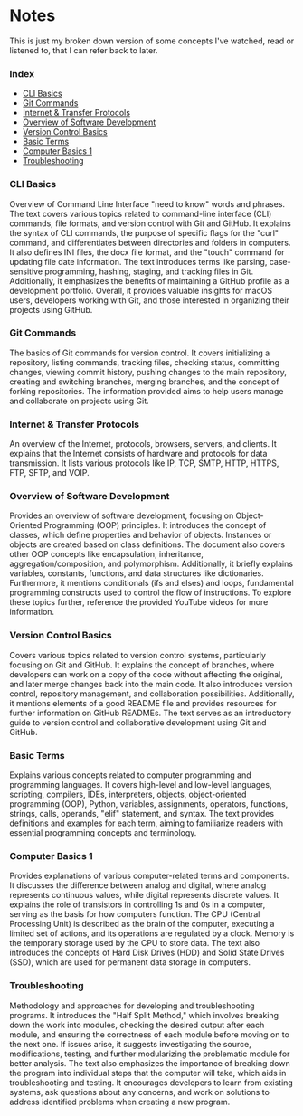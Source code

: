 # Notes
This is just my broken down version of some concepts I've watched, read or listened to, that I can refer back to later.

### Index
- [CLI Basics](#cli-basics)
- [Git Commands](#git-commands)
- [Internet & Transfer Protocols](#internet--transfer-protocols)
- [Overview of Software Development](#overview-of-software-development)
- [Version Control Basics](#version-control-basics)
- [Basic Terms](#basic-terms)
- [Computer Basics 1](#computer-basics-1)
- [Troubleshooting](#troubleshooting)

### CLI Basics
Overview of Command Line Interface "need to know" words and phrases. 
The text covers various topics related to command-line interface (CLI) commands, file formats, and version control with Git and GitHub. It explains the syntax of CLI commands, the purpose of specific flags for the "curl" command, and differentiates between directories and folders in computers. It also defines INI files, the docx file format, and the "touch" command for updating file date information. The text introduces terms like parsing, case-sensitive programming, hashing, staging, and tracking files in Git. Additionally, it emphasizes the benefits of maintaining a GitHub profile as a development portfolio. Overall, it provides valuable insights for macOS users, developers working with Git, and those interested in organizing their projects using GitHub.

### Git Commands
The basics of Git commands for version control. It covers initializing a repository, listing commands, tracking files, checking status, committing changes, viewing commit history, pushing changes to the main repository, creating and switching branches, merging branches, and the concept of forking repositories. The information provided aims to help users manage and collaborate on projects using Git.

### Internet & Transfer Protocols
An overview of the Internet, protocols, browsers, servers, and clients. It explains that the Internet consists of hardware and protocols for data transmission. It lists various protocols like IP, TCP, SMTP, HTTP, HTTPS, FTP, SFTP, and VOIP. 

### Overview of Software Development
Provides an overview of software development, focusing on Object-Oriented Programming (OOP) principles. It introduces the concept of classes, which define properties and behavior of objects. Instances or objects are created based on class definitions. The document also covers other OOP concepts like encapsulation, inheritance, aggregation/composition, and polymorphism. Additionally, it briefly explains variables, constants, functions, and data structures like dictionaries. Furthermore, it mentions conditionals (ifs and elses) and loops, fundamental programming constructs used to control the flow of instructions. To explore these topics further, reference the provided YouTube videos for more information.

### Version Control Basics
Covers various topics related to version control systems, particularly focusing on Git and GitHub. It explains the concept of branches, where developers can work on a copy of the code without affecting the original, and later merge changes back into the main code. It also introduces version control, repository management, and collaboration possibilities. Additionally, it mentions elements of a good README file and provides resources for further information on GitHub READMEs. The text serves as an introductory guide to version control and collaborative development using Git and GitHub.

### Basic Terms
Explains various concepts related to computer programming and programming languages. It covers high-level and low-level languages, scripting, compilers, IDEs, interpreters, objects, object-oriented programming (OOP), Python, variables, assignments, operators, functions, strings, calls, operands, "elif" statement, and syntax. The text provides definitions and examples for each term, aiming to familiarize readers with essential programming concepts and terminology.

### Computer Basics 1
Provides explanations of various computer-related terms and components. It discusses the difference between analog and digital, where analog represents continuous values, while digital represents discrete values. It explains the role of transistors in controlling 1s and 0s in a computer, serving as the basis for how computers function. The CPU (Central Processing Unit) is described as the brain of the computer, executing a limited set of actions, and its operations are regulated by a clock. Memory is the temporary storage used by the CPU to store data. The text also introduces the concepts of Hard Disk Drives (HDD) and Solid State Drives (SSD), which are used for permanent data storage in computers.

### Troubleshooting
Methodology and approaches for developing and troubleshooting programs. It introduces the "Half Split Method," which involves breaking down the work into modules, checking the desired output after each module, and ensuring the correctness of each module before moving on to the next one. If issues arise, it suggests investigating the source, modifications, testing, and further modularizing the problematic module for better analysis. The text also emphasizes the importance of breaking down the program into individual steps that the computer will take, which aids in troubleshooting and testing. It encourages developers to learn from existing systems, ask questions about any concerns, and work on solutions to address identified problems when creating a new program.